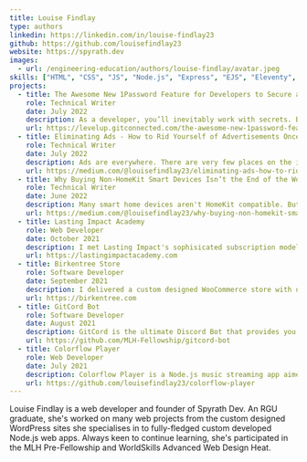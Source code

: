 ```yaml
---
title: Louise Findlay
type: authors
linkedin: https://linkedin.com/in/louise-findlay23
github: https://github.com/louisefindlay23
website: https://spyrath.dev
images:
  - url: /engineering-education/authors/louise-findlay/avatar.jpeg 
skills: ["HTML", "CSS", "JS", "Node.js", "Express", "EJS", "Eleventy", "WordPress"]
projects:
  - title: The Awesome New 1Password Feature for Developers to Secure and Manage Your Secrets
    role: Technical Writer
    date: July 2022
    description: As a developer, you’ll inevitably work with secrets. But how to best secure and keep them updated? 1Password has recently released a great new feature to solve this - 1Password Secrets Automation.
    url: https://levelup.gitconnected.com/the-awesome-new-1password-feature-for-developers-to-secure-and-manage-your-secrets-b583e47e8693
  - title: Eliminating Ads - How to Rid Yourself of Advertisements Once and For All
    role: Technical Writer
    date: July 2022
    description: Ads are everywhere. There are very few places on the internet you can escape them. Discover the ultimate solution to ad-blocking.
    url: https://medium.com/@louisefindlay23/eliminating-ads-how-to-rid-yourself-of-advertisements-once-and-for-all-87daffd55ab4
  - title: Why Buying Non-HomeKit Smart Devices Isn’t the End of the World
    role: Technical Writer
    date: June 2022
    description: Many smart home devices aren't HomeKit compatible. But this isn't a dealbreaker. There's a software solution to help bridge this gap.
    url: https://medium.com/@louisefindlay23/why-buying-non-homekit-smart-devices-isnt-the-end-of-the-world-cac3f3dbc17b
  - title: Lasting Impact Academy
    role: Web Developer
    date: October 2021
    description: I met Lasting Impact's sophisicated subscription model and learning management system requirements through a Learndash and WooCommerce system that enabled group leaders that manage their own employees training by purchasing bulk licenses with both an one-off and ongoing fee, making it easier to scale and manage.
    url: https://lastingimpactacademy.com
  - title: Birkentree Store 
    role: Software Developer
    date: September 2021
    description: I delivered a custom designed WooCommerce store with user roles to manage customers vs trade and integrated Stripe and Zenstores to manage Birkentree's payment and shipping with custom shipping zones to match what their shipping provider, APC offered.
    url: https://birkentree.com
  - title: GitCord Bot
    role: Software Developer
    date: August 2021
    description: GitCord is the ultimate Discord Bot that provides you with a number of developer tools and helps you manage your GitHub repos from Discord. GitCord lets you posts comments on your issues or pull requests and create a GitGub Project from Discord itself, making it easier to collaborate
    url: https://github.com/MLH-Fellowship/gitcord-bot
  - title: Colorflow Player
    role: Web Developer
    date: July 2021
    description: Colorflow Player is a Node.js music streaming app aimed at split testing the popularity of Spotify and Deezer with a unique branded UI to match each service and ColorFlow inspired player interface.
    url: https://github.com/louisefindlay23/colorflow-player
---
```

Louise Findlay is a web developer and founder of Spyrath Dev. An RGU graduate, she's worked on many web projects from the custom designed WordPress sites she specialises in to fully-fledged custom developed Node.js web apps. Always keen to continue learning, she's participated in the MLH Pre-Fellowship and WorldSkills Advanced Web Design Heat.
